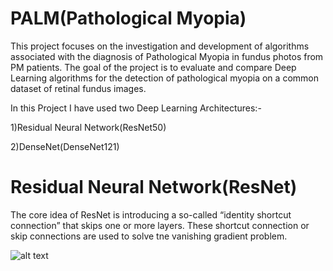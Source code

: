 # PALM(Pathological Myopia)
This project focuses on the investigation and development of algorithms associated with the diagnosis of Pathological Myopia in fundus photos from PM patients. The goal of the project is to evaluate and compare Deep Learning algorithms for the detection of pathological myopia on a common dataset of retinal fundus images. 

In this Project I have used two Deep Learning Architectures:-

1)Residual Neural Network(ResNet50)

2)DenseNet(DenseNet121)

# Residual Neural Network(ResNet)

The core idea of ResNet is introducing a so-called “identity shortcut connection” that skips one or more layers. These shortcut connection or skip connections are used to solve tne vanishing gradient problem.

![alt text](https://miro.medium.com/max/510/1*ByrVJspW-TefwlH7OLxNkg.png)



